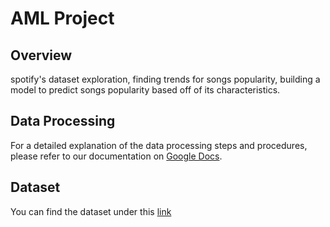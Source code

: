 # AML Project

## Overview

spotify's dataset exploration, finding trends for songs popularity, building a model to predict songs popularity based off of its characteristics. 

## Data Processing

For a detailed explanation of the data processing steps and procedures, please refer to our documentation on [Google Docs](https://docs.google.com/document/d/1bCBYLOsEd5QgOVTMdqWv1myQC5ux1-aORcbI_14PdKM/edit?usp=sharing).

## Dataset

You can find the dataset under this [link](https://www.inf.ed.ac.uk/teaching/courses/iaml/aml/data/spotify_data.zip)
